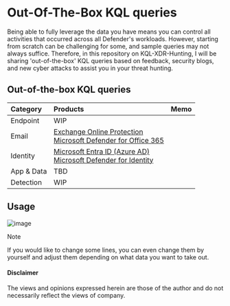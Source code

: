 # Out-Of-The-Box KQL queries
Being able to fully leverage the data you have means you can control all activities that occurred across all Defender's workloads. 
However, starting from scratch can be challenging for some, and sample queries may not always suffice. 
Therefore, in this repository on KQL-XDR-Hunting, I will be sharing 'out-of-the-box' KQL queries based on feedback, security blogs, and new cyber attacks to assist you in your threat hunting.

## Out-of-the-box KQL queries

| Category       | Products       | Memo          |
| :------------- | :------------- |:------------- |
| Endpoint       |  WIP  | 
| Email          | [Exchange Online Protection <br> Microsoft Defender for Office 365](https://github.com/LearningKijo/KQL/tree/main/KQL-XDR-Hunting/Email-Microsoft-Defender-for-Office365)  |
| Identity       | [Microsoft Entra ID (Azure AD) <br> Microsoft Defender for Identity](https://github.com/LearningKijo/KQL/tree/main/KQL-XDR-Hunting/Identity-Microsoft-Defender-for-Identity)  |
| App & Data     | TBD |
| Detection | WIP |

## Usage 
![image](https://github.com/LearningKijo/KQL/assets/120234772/6fb7848e-439f-4871-84c6-70d8c3df6c80)
> [!Note]
> If you would like to change some lines, you can even change them by yourself and adjust them depending on what data you want to take out.

#### Disclaimer
The views and opinions expressed herein are those of the author and do not necessarily reflect the views of company.
